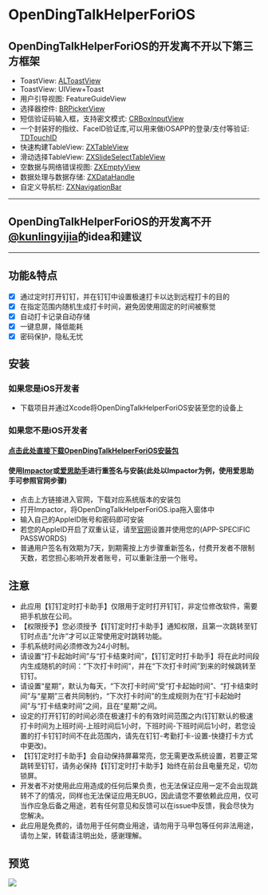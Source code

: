 # OpenDingTalkHelperForiOS

## OpenDingTalkHelperForiOS的开发离不开以下第三方框架
* ToastView: [ALToastView](https://github.com/alexleutgoeb/ALToastView)
* ToastView: UIView+Toast
* 用户引导视图: FeatureGuideView
* 选择器控件: [BRPickerView](https://github.com/91renb/BRPickerView)
* 短信验证码输入框，支持密文模式: [CRBoxInputView](https://github.com/CRAnimation/CRBoxInputView)
* 一个封装好的指纹、FaceID验证库,可以用来做iOSAPP的登录/支付等验证: [TDTouchID](https://github.com/greezi/TDTouchID)
* 快速构建TableView: [ZXTableView](https://github.com/SmileZXLee/ZXTableView)
* 滑动选择TableView: [ZXSlideSelectTableView](https://github.com/SmileZXLee/ZXSlideSelectTableView)
* 空数据与网络错误视图: [ZXEmptyView](https://github.com/SmileZXLee/ZXEmptyView)
* 数据处理与数据存储: [ZXDataHandle](https://github.com/SmileZXLee/ZXDataHandle)
* 自定义导航栏: [ZXNavigationBar](https://github.com/SmileZXLee/ZXNavigationBar)

***

## OpenDingTalkHelperForiOS的开发离不开[@kunlingyijia](https://github.com/kunlingyijia)的idea和建议

***

## 功能&特点
- [x] 通过定时打开钉钉，并在钉钉中设置极速打卡以达到远程打卡的目的
- [x] 在指定范围内随机生成打卡时间，避免因使用固定的时间被察觉
- [x] 自动打卡记录自动存储
- [x] 一键息屏，降低能耗
- [x] 密码保护，隐私无忧

## 安装

### 如果您是iOS开发者
* 下载项目并通过Xcode将OpenDingTalkHelperForiOS安装至您的设备上

### 如果您不是iOS开发者
#### [点击此处直接下载OpenDingTalkHelperForiOS安装包](http://www.zxlee.cn/github/OpenDingTalkHelperForiOS/OpenDingTalkHelperForiOS.ipa)
#### 使用[Impactor](http://www.cydiaimpactor.com)或[爱思助手](https://www.i4.cn/news_detail_38195.html)进行重签名与安装(此处以Impactor为例，使用爱思助手可参照官网步骤)
* 点击上方链接进入官网，下载对应系统版本的安装包
* 打开Impactor，将OpenDingTalkHelperForiOS.ipa拖入窗体中
* 输入自己的AppleID账号和密码即可安装
* 若您的AppleID开启了双重认证，请至[官网](https://appleid.apple.com/account/manage)设置并使用您的(APP-SPECIFIC PASSWORDS)
* 普通用户签名有效期为7天，到期需按上方步骤重新签名，付费开发者不限制天数，若您担心影响开发者账号，可以重新注册一个账号。 


## 注意
* 此应用【钉钉定时打卡助手】仅限用于定时打开钉钉，非定位修改软件，需要把手机放在公司。
* 【权限授予】您必须授予【钉钉定时打卡助手】通知权限，且第一次跳转至钉钉时点击“允许”才可以正常使用定时跳转功能。
* 手机系统时间必须修改为24小时制。
* 请设置“打卡起始时间”与“打卡结束时间”，【钉钉定时打卡助手】将在此时间段内生成随机的时间：“下次打卡时间”，并在“下次打卡时间”到来的时候跳转至钉钉。
* 请设置“星期”，默认为每天，“下次打卡时间”受“打卡起始时间”、“打卡结束时间”与“星期”三者共同制约，“下次打卡时间”的生成规则为在“打卡起始时间”与“打卡结束时间”之间，且在“星期”之间。
* 设定的打开钉钉的时间必须在极速打卡的有效时间范围之内(钉钉默认的极速打卡时间为上班时间-上班时间后1小时，下班时间-下班时间后1小时，若您设置的打卡钉钉时间不在此范围内，请先在钉钉-考勤打卡-设置-快捷打卡方式中更改)。
* 【钉钉定时打卡助手】会自动保持屏幕常亮，您无需更改系统设置，若要正常跳转至钉钉，请务必保持【钉钉定时打卡助手】始终在前台且电量充足，切勿锁屏。
* 开发者不对使用此应用造成的任何后果负责，也无法保证应用一定不会出现跳转不了的情况，同样也无法保证应用无BUG，因此请您不要依赖此应用，仅可当作应急后备之用途，若有任何意见和反馈可以在issue中反馈，我会尽快为您解决。
* 此应用是免费的，请勿用于任何商业用途，请勿用于马甲包等任何非法用途，请勿上架，转载请注明出处，感谢理解。



## 预览
<img src="http://www.zxlee.cn/OpenDingTalkHelperForiOSDemo1.gif"/>
